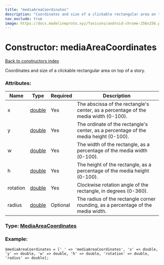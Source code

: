 ```yaml
---
title: "mediaAreaCoordinates"
description: "Coordinates and size of a clickable rectangular area on top of a story."
nav_exclude: true
image: https://docs.madelineproto.xyz/favicons/android-chrome-256x256.png
---
```

# Constructor: mediaAreaCoordinates  
[Back to constructors index](/API_docs/constructors/index.html)



Coordinates and size of a clickable rectangular area on top of a story.

### Attributes:

| Name     |    Type       | Required | Description |
|----------|---------------|----------|-------------|
|x|[double](/API_docs/types/double.html) | Yes|The abscissa of the rectangle's center, as a percentage of the media width (0-100).|
|y|[double](/API_docs/types/double.html) | Yes|The ordinate of the rectangle's center, as a percentage of the media height (0-100).|
|w|[double](/API_docs/types/double.html) | Yes|The width of the rectangle, as a percentage of the media width (0-100).|
|h|[double](/API_docs/types/double.html) | Yes|The height of the rectangle, as a percentage of the media height (0-100).|
|rotation|[double](/API_docs/types/double.html) | Yes|Clockwise rotation angle of the rectangle, in degrees (0-360).|
|radius|[double](/API_docs/types/double.html) | Optional|The radius of the rectangle corner rounding, as a percentage of the media width.|



### Type: [MediaAreaCoordinates](/API_docs/types/MediaAreaCoordinates.html)


### Example:

```
$mediaAreaCoordinates = ['_' => 'mediaAreaCoordinates', 'x' => double, 'y' => double, 'w' => double, 'h' => double, 'rotation' => double, 'radius' => double];
```  
